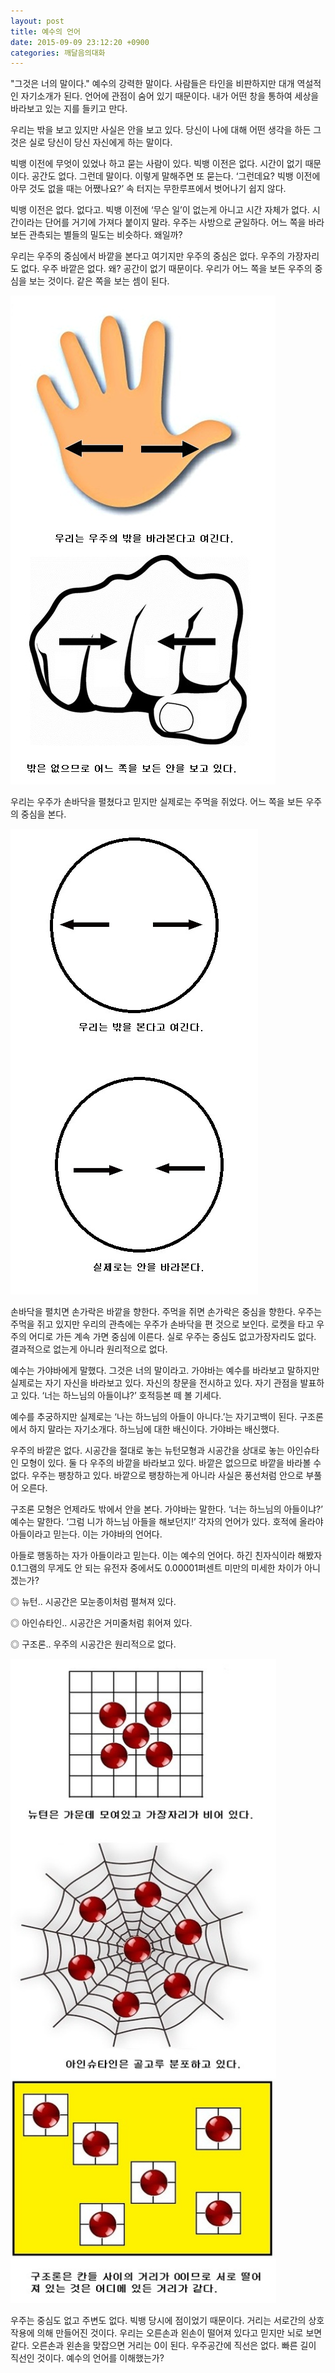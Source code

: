 ```yaml
---
layout: post
title: 예수의 언어
date: 2015-09-09 23:12:20 +0900
categories: 깨달음의대화
---
```

"그것은 너의 말이다." 예수의 강력한 말이다. 사람들은 타인을 비판하지만 대개 역설적인 자기소개가 된다. 언어에 관점이 숨어 있기 때문이다. 내가 어떤 창을 통하여 세상을 바라보고 있는 지를 들키고 만다. 

  


우리는 밖을 보고 있지만 사실은 안을 보고 있다. 당신이 나에 대해 어떤 생각을 하든 그것은 실로 당신이 당신 자신에게 하는 말이다. 

  


빅뱅 이전에 무엇이 있었나 하고 묻는 사람이 있다. 빅뱅 이전은 없다. 시간이 없기 때문이다. 공간도 없다. 그런데 말이다. 이렇게 말해주면 또 묻는다. ‘그런데요? 빅뱅 이전에 아무 것도 없을 때는 어쨌나요?’ 속 터지는 무한루프에서 벗어나기 쉽지 않다. 

  


빅뱅 이전은 없다. 없다고. 빅뱅 이전에 ‘무슨 일’이 없는게 아니고 시간 자체가 없다. 시간이라는 단어를 거기에 가져다 붙이지 말라. 우주는 사방으로 균일하다. 어느 쪽을 바라보든 관측되는 별들의 밀도는 비슷하다. 왜일까? 

  


우리는 우주의 중심에서 바깥을 본다고 여기지만 우주의 중심은 없다. 우주의 가장자리도 없다. 우주 바깥은 없다. 왜? 공간이 없기 때문이다. 우리가 어느 쪽을 보든 우주의 중심을 보는 것이다. 같은 쪽을 보는 셈이 된다. 

  


<img src="files/attach/images/198/898/619/23.jpg" alt="23.jpg" width="424" height="782" />

  


우리는 우주가 손바닥을 펼쳤다고 믿지만 실제로는 주먹을 쥐었다. 어느 쪽을 보든 우주의 중심을 본다.

  



<img src="files/attach/images/198/898/619/24.jpg" alt="24.jpg" width="396" height="745" /> 

  


손바닥을 펼치면 손가락은 바깥을 향한다. 주먹을 쥐면 손가락은 중심을 향한다. 우주는 주먹을 쥐고 있지만 우리의 관측에는 우주가 손바닥을 편 것으로 보인다. 로켓을 타고 우주의 어디로 가든 계속 가면 중심에 이른다. 실로 우주는 중심도 없고가장자리도 없다. 결과적으로 없는게 아니라 원리적으로 없다.

  


예수는 가야바에게 말했다. 그것은 너의 말이라고. 가야바는 예수를 바라보고 말하지만 실제로는 자기 자신을 바라보고 있다. 자신의 창문을 전시하고 있다. 자기 관점을 발표하고 있다. ‘너는 하느님의 아들이냐?’ 호적등본 떼 볼 기세다. 

  


예수를 추궁하지만 실제로는 ‘나는 하느님의 아들이 아니다.’는 자기고백이 된다. 구조론에서 하지 말라는 자기소개다. 하느님에 대한 배신이다. 가야바는 배신했다. 

  


우주의 바깥은 없다. 시공간을 절대로 놓는 뉴턴모형과 시공간을 상대로 놓는 아인슈타인 모형이 있다. 둘 다 우주의 바깥을 바라보고 있다. 바깥은 없으므로 바깥을 바라볼 수 없다. 우주는 팽창하고 있다. 바깥으로 팽창하는게 아니라 사실은 풍선처럼 안으로 부풀어 오른다. 

  


구조론 모형은 언제라도 밖에서 안을 본다. 가야바는 말한다. ‘너는 하느님의 아들이냐?’ 예수는 말한다. ‘그럼 니가 하느님 아들을 해보던지!’ 각자의 언어가 있다. 호적에 올라야 아들이라고 믿는다. 이는 가야바의 언어다. 

  


아들로 행동하는 자가 아들이라고 믿는다. 이는 예수의 언어다. 하긴 친자식이라 해봤자 0.1그램의 무게도 안 되는 유전자 중에서도 0.00001퍼센트 미만의 미세한 차이가 아니겠는가?

  


◎ 뉴턴.. 시공간은 모눈종이처럼 펼쳐져 있다.   

      
◎ 아인슈타인.. 시공간은 거미줄처럼 휘어져 있다.   

      
◎ 구조론.. 우주의 시공간은 원리적으로 없다. 

  




<img src="files/attach/images/198/898/619/25.jpg" alt="25.jpg" width="425" height="1031" /> 

  


우주는 중심도 없고 주변도 없다. 빅뱅 당시에 점이었기 때문이다. 거리는 서로간의 상호작용에 의해 만들어진 것이다. 우리는 오른손과 왼손이 떨어져 있다고 믿지만 뇌로 보면 같다. 오른손과 왼손을 맞잡으면 거리는 0이 된다. 우주공간에 직선은 없다. 빠른 길이 직선인 것이다. 예수의 언어를 이해했는가?